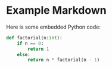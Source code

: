 # Example Markdown

Here is some embedded Python code:

<!--file input/python.py-->
```python
def factorial(n:int):
    if n == 0:
        return 1
    else:
        return n * factorial(n - 1)
```
<!--file end-->